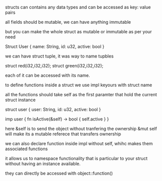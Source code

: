 structs can contains any data types and can be accessed as key: value pairs 

all fields should be mutable, we can have anything immutable

but you can make the whole struct as mutable or immutable as per  your need

Struct User {
	name: String,
	id: u32,
	active: bool
}

we can have struct tuple, it was way to name tupbles

struct red(i32,i32,i32);
struct green(i32,i32,i32);

each of it can be accessed with its name.

to define functions inside a struct we use impl keyours with struct name

all the functions should take self as the first paramter that hold the current struct instance

struct user {
	user: String,
	id: u32,
	active: bool
}

imp user {
	fn isActive(&self) -> bool {
		self.active	
	}
}

here &self is to send the object without tranfering the ownership
&mut self will make its a mutable referece that transfers ownership

we can also declare function inside impl without self, whihc makes them associated functions

it allows us to namespace functionality that is particular to your struct without having an instance available.

they can directly be accessed with object::function()

